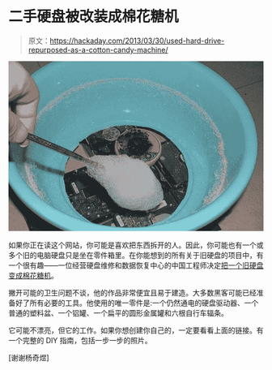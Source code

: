 # 二手硬盘被改装成棉花糖机

> 原文：<https://hackaday.com/2013/03/30/used-hard-drive-repurposed-as-a-cotton-candy-machine/>

![hard-drive-cotton-candy-machine](img/b99cfa00bfc9f10f7481643c2c9bee08.png)

如果你正在读这个网站，你可能是喜欢把东西拆开的人。因此，你可能也有一个或多个旧的电脑硬盘只是坐在零件箱里。在你能想到的所有关于旧硬盘的项目中，有一个很有趣——一位经营硬盘维修和数据恢复中心的中国工程师决定[把一个旧硬盘变成棉花糖机](http://micgadget.com/24223/turning-an-old-hard-disk-into-a-candy-floss-machine/)。

撇开可能的卫生问题不谈，他的作品非常便宜且易于建造。大多数黑客可能已经准备好了所有必要的工具。他使用的唯一零件是:一个仍然通电的硬盘驱动器、一个普通的塑料盆、一个铝罐、一个扁平的圆形金属罐和六根自行车辐条。

它可能不漂亮，但它的工作。如果你想创建你自己的，一定要看看上面的链接。有一个完整的 DIY 指南，包括一步一步的照片。

[谢谢杨奇煜]